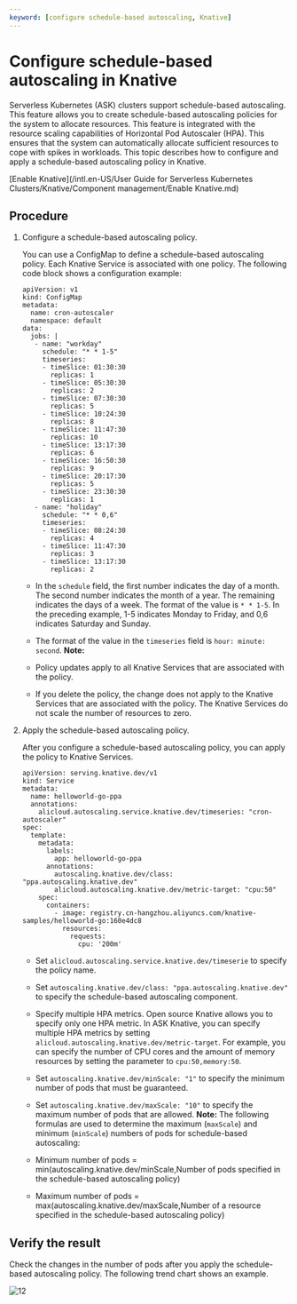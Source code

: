 ```yaml
---
keyword: [configure schedule-based autoscaling, Knative]
---
```


# Configure schedule-based autoscaling in Knative

Serverless Kubernetes \(ASK\) clusters support schedule-based autoscaling. This feature allows you to create schedule-based autoscaling policies for the system to allocate resources. This feature is integrated with the resource scaling capabilities of Horizontal Pod Autoscaler \(HPA\). This ensures that the system can automatically allocate sufficient resources to cope with spikes in workloads. This topic describes how to configure and apply a schedule-based autoscaling policy in Knative.

[Enable Knative](/intl.en-US/User Guide for Serverless Kubernetes Clusters/Knative/Component management/Enable Knative.md)

## Procedure

1.  Configure a schedule-based autoscaling policy.

    You can use a ConfigMap to define a schedule-based autoscaling policy. Each Knative Service is associated with one policy. The following code block shows a configuration example:

    ```
    apiVersion: v1
    kind: ConfigMap
    metadata:
      name: cron-autoscaler
      namespace: default
    data:
      jobs: |
       - name: "workday"
         schedule: "* * 1-5"
         timeseries:
         - timeSlice: 01:30:30
           replicas: 1
         - timeSlice: 05:30:30
           replicas: 2
         - timeSlice: 07:30:30
           replicas: 5
         - timeSlice: 10:24:30
           replicas: 8
         - timeSlice: 11:47:30
           replicas: 10
         - timeSlice: 13:17:30
           replicas: 6
         - timeSlice: 16:50:30
           replicas: 9
         - timeSlice: 20:17:30
           replicas: 5
         - timeSlice: 23:30:30
           replicas: 1
       - name: "holiday"
         schedule: "* * 0,6"
         timeseries:
         - timeSlice: 08:24:30
           replicas: 4
         - timeSlice: 11:47:30
           replicas: 3
         - timeSlice: 13:17:30
           replicas: 2
    ```

    -   In the `schedule` field, the first number indicates the day of a month. The second number indicates the month of a year. The remaining indicates the days of a week. The format of the value is `* * 1-5`. In the preceding example, 1-5 indicates Monday to Friday, and 0,6 indicates Saturday and Sunday.
    -   The format of the value in the `timeseries` field is `hour: minute: second`.
    **Note:**

    -   Policy updates apply to all Knative Services that are associated with the policy.
    -   If you delete the policy, the change does not apply to the Knative Services that are associated with the policy. The Knative Services do not scale the number of resources to zero.
2.  Apply the schedule-based autoscaling policy.

    After you configure a schedule-based autoscaling policy, you can apply the policy to Knative Services.

    ```
    apiVersion: serving.knative.dev/v1
    kind: Service
    metadata:
      name: helloworld-go-ppa
      annotations:
        alicloud.autoscaling.service.knative.dev/timeseries: "cron-autoscaler"
    spec:
      template:
        metadata:
          labels:
            app: helloworld-go-ppa
          annotations:
            autoscaling.knative.dev/class: "ppa.autoscaling.knative.dev"
            alicloud.autoscaling.knative.dev/metric-target: "cpu:50"
        spec:
          containers:
            - image: registry.cn-hangzhou.aliyuncs.com/knative-samples/helloworld-go:160e4dc8
              resources:
                requests:
                  cpu: '200m'              
    ```

    -   Set `alicloud.autoscaling.service.knative.dev/timeserie` to specify the policy name.
    -   Set `autoscaling.knative.dev/class: "ppa.autoscaling.knative.dev"` to specify the schedule-based autoscaling component.
    -   Specify multiple HPA metrics. Open source Knative allows you to specify only one HPA metric. In ASK Knative, you can specify multiple HPA metrics by setting `alicloud.autoscaling.knative.dev/metric-target`. For example, you can specify the number of CPU cores and the amount of memory resources by setting the parameter to `cpu:50,memory:50`.
    -   Set `autoscaling.knative.dev/minScale: "1"` to specify the minimum number of pods that must be guaranteed.
    -   Set `autoscaling.knative.dev/maxScale: "10"` to specify the maximum number of pods that are allowed.
    **Note:** The following formulas are used to determine the maximum \(`maxScale`\) and minimum \(`minScale`\) numbers of pods for schedule-based autoscaling:

    -   Minimum number of pods = min\(autoscaling.knative.dev/minScale,Number of pods specified in the schedule-based autoscaling policy\)
    -   Maximum number of pods = max\(autoscaling.knative.dev/maxScale,Number of a resource specified in the schedule-based autoscaling policy\)

## Verify the result

Check the changes in the number of pods after you apply the schedule-based autoscaling policy. The following trend chart shows an example.

![12](https://static-aliyun-doc.oss-accelerate.aliyuncs.com/assets/img/en-US/7701221261/p167946.png)

